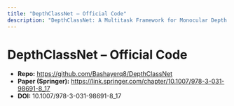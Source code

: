 ```yaml
---
title: "DepthClassNet – Official Code"
description: "DepthClassNet: A Multitask Framework for Monocular Depth Estimation and Texture Classification in Endoscopic Imaging (MIUA 2025, LNCS)."
---
```

# DepthClassNet – Official Code
- **Repo:** https://github.com/Bashayerq8/DepthClassNet  
- **Paper (Springer):** https://link.springer.com/chapter/10.1007/978-3-031-98691-8_17  
- **DOI:** 10.1007/978-3-031-98691-8_17

